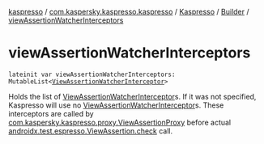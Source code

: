 [kaspresso](../../../index.md) / [com.kaspersky.kaspresso.kaspresso](../../index.md) / [Kaspresso](../index.md) / [Builder](index.md) / [viewAssertionWatcherInterceptors](./view-assertion-watcher-interceptors.md)

# viewAssertionWatcherInterceptors

`lateinit var viewAssertionWatcherInterceptors: MutableList<`[`ViewAssertionWatcherInterceptor`](../../../com.kaspersky.kaspresso.interceptors.watcher.view/-view-assertion-watcher-interceptor/index.md)`>`

Holds the list of [ViewAssertionWatcherInterceptor](../../../com.kaspersky.kaspresso.interceptors.watcher.view/-view-assertion-watcher-interceptor/index.md)s.
If it was not specified, Kaspresso will use no [ViewAssertionWatcherInterceptor](../../../com.kaspersky.kaspresso.interceptors.watcher.view/-view-assertion-watcher-interceptor/index.md)s.
These interceptors are called by [com.kaspersky.kaspresso.proxy.ViewAssertionProxy](../../../com.kaspersky.kaspresso.proxy/-view-assertion-proxy/index.md)
before actual [androidx.test.espresso.ViewAssertion.check](#) call.

